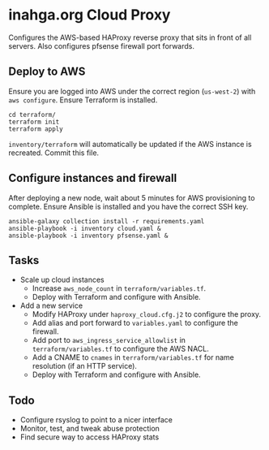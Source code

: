 # inahga.org Cloud Proxy

Configures the AWS-based HAProxy reverse proxy that sits in front of all servers. Also configures pfsense firewall port forwards.

## Deploy to AWS
Ensure you are logged into AWS under the correct region (`us-west-2`) with `aws configure`. Ensure Terraform is installed.
```
cd terraform/
terraform init
terraform apply
```

`inventory/terraform` will automatically be updated if the AWS instance is recreated. Commit this file.

## Configure instances and firewall
After deploying a new node, wait about 5 minutes for AWS provisioning to complete. Ensure Ansible is installed and you have the correct SSH key.
```
ansible-galaxy collection install -r requirements.yaml
ansible-playbook -i inventory cloud.yaml &
ansible-playbook -i inventory pfsense.yaml &
```

## Tasks
- Scale up cloud instances
    - Increase `aws_node_count` in `terraform/variables.tf`.
    - Deploy with Terraform and configure with Ansible.
- Add a new service
    - Modify HAProxy under `haproxy_cloud.cfg.j2` to configure the proxy.
    - Add alias and port forward to `variables.yaml` to configure the firewall.
    - Add port to `aws_ingress_service_allowlist` in `terraform/variables.tf` to configure the AWS NACL.
    - Add a CNAME to `cnames` in `terraform/variables.tf` for name resolution (if an HTTP service).
    - Deploy with Terraform and configure with Ansible.

## Todo
- Configure rsyslog to point to a nicer interface
- Monitor, test, and tweak abuse protection
- Find secure way to access HAProxy stats
